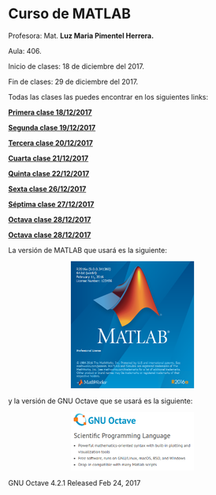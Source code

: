 # Curso de MATLAB #

Profesora: Mat. **Luz Maria Pimentel Herrera.**

Aula: 406.

Inicio de clases: 18 de diciembre del 2017.

Fin de clases: 29 de diciembre del 2017.

Todas las clases las puedes encontrar en los siguientes links:

**[Primera clase 18/12/2017](https://github.com/carlosal1015/MATLAB/blob/master/Clase%201/Primera%20clase.ipynb)**

**[Segunda clase 19/12/2017](https://github.com/carlosal1015/MATLAB/blob/master/Clase%202/Segunda%20clase.ipynb)**

**[Tercera clase 20/12/2017](https://github.com/carlosal1015/MATLAB/blob/master/Clase%203/Tercera%20clase.ipynb)**

**[Cuarta clase 21/12/2017]()**

**[Quinta clase 22/12/2017](https://github.com/carlosal1015/MATLAB/blob/master/Clase%205/Quinta%20clase.ipynb)**

**[Sexta clase 26/12/2017](https://github.com/carlosal1015/MATLAB/blob/master/Clase%206/Sexta%20clase.ipynb)**

**[Séptima clase 27/12/2017]()**

**[Octava clase 28/12/2017]()**

**[Octava clase 28/12/2017]()**

La versión de MATLAB que usará es la siguiente:

<p align="center">
  <img src="https://github.com/carlosal1015/MATLAB/blob/master/images/logomatlab.png" width="250">
</p>

y la versión de GNU Octave que se usará es la siguiente:

<p align="center">
  <img src="https://github.com/carlosal1015/MATLAB/blob/master/images/gnuoctave.png" width="250">
</p>

GNU Octave 4.2.1 Released
Feb 24, 2017

